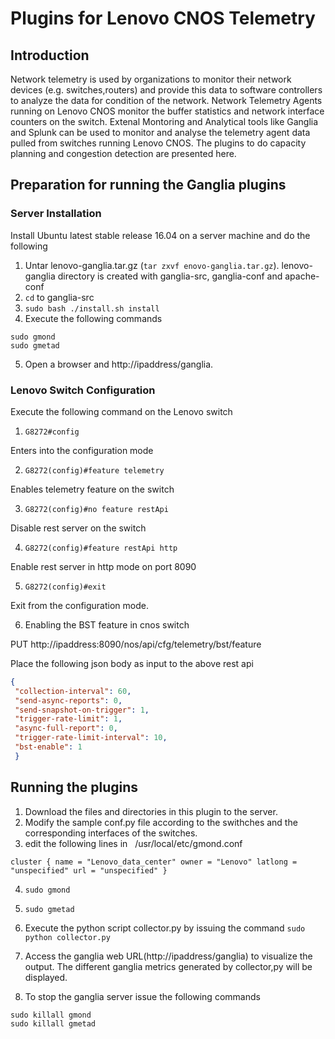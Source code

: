 # Plugins for Lenovo CNOS Telemetry

## Introduction

Network telemetry is used by organizations to monitor their network devices (e.g. switches,routers) and provide this data to software controllers to  analyze the data for condition of the network. Network Telemetry Agents running on Lenovo CNOS monitor the buffer statistics and network interface counters on the switch. Extenal Montoring and Analytical tools like Ganglia and Splunk can be used to monitor and analyse the telemetry agent data pulled from switches running Lenovo CNOS. The plugins to do capacity planning and congestion detection are presented here.

## Preparation for running the Ganglia plugins

### Server Installation

Install Ubuntu latest stable release 16.04 on a server machine and do the following

1. Untar lenovo-ganglia.tar.gz (`tar zxvf enovo-ganglia.tar.gz`).
 lenovo-ganglia directory is created with ganglia-src, ganglia-conf and apache-conf
2. `cd` to ganglia-src
3. `sudo bash ./install.sh install`
4. Execute the following commands

```shell
sudo gmond
sudo gmetad
```

5. Open a browser and http://ipaddress/ganglia.

### Lenovo Switch Configuration

Execute the following command on the Lenovo switch
1. `G8272#config`

Enters into the configuration mode

2. `G8272(config)#feature telemetry`

Enables telemetry feature on the switch

3. `G8272(config)#no feature restApi`

Disable rest server on the switch

4. `G8272(config)#feature restApi http`

Enable rest server in http mode on port 8090

5. `G8272(config)#exit`

Exit from the configuration mode.

6. Enabling the BST feature in cnos switch

PUT http://ipaddress:8090/nos/api/cfg/telemetry/bst/feature

Place the following json body as input to the above rest api

```json
{
 "collection-interval": 60,
 "send-async-reports": 0,
 "send-snapshot-on-trigger": 1,
 "trigger-rate-limit": 1,
 "async-full-report": 0,
 "trigger-rate-limit-interval": 10,
 "bst-enable": 1
 }
```

## Running the plugins

1. Download the files and directories in this plugin to the server.
2. Modify the sample conf.py file  according to the swithches and the corresponding interfaces of the switches.
3. edit the following lines in   /usr/local/etc/gmond.conf
```
cluster { name = "Lenovo_data_center" owner = "Lenovo" latlong = "unspecified" url = "unspecified" }
```
4. `sudo gmond`

5. `sudo gmetad`

6. Execute the python script collector.py by issuing the command `sudo python collector.py`

7. Access the ganglia web URL(http://ipaddress/ganglia) to visualize the output. The different ganglia metrics generated by collector,py will be displayed.

8. To stop the ganglia server issue the following commands
```shell
sudo killall gmond
sudo killall gmetad
```
